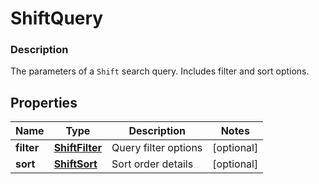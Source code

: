 
# ShiftQuery

### Description

The parameters of a `Shift` search query. Includes filter and sort options.

## Properties
Name | Type | Description | Notes
------------ | ------------- | ------------- | -------------
**filter** | [**ShiftFilter**](ShiftFilter.md) | Query filter options |  [optional]
**sort** | [**ShiftSort**](ShiftSort.md) | Sort order details |  [optional]



